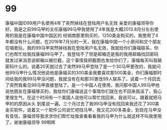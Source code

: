 # 99
康福中国ID99用户名使用4年了突然掉线在登陆用户名无效  亲爱的康福领导你好。我是之前99马甲的主任康福99马甲我使用了4年我是大概2013.8月分左右使用的我是在康福中国中国区的 经销商那里购买的，1250美金购买的，我使用了4年都没有什么问题，在2016年7月分的一天，我在康福中国一个小房间和交个朋友在唱歌玩，我的99马甲突然掉线我在登陆用户名无效，我就给你们康福联系，你们也帮忙给我找康福99马甲了。我登陆不了但是邮箱还是我的我用邮箱找回密码就发过来消息说邮箱以被拦截，这个事情我把截图也发给你们了。康福每天叫我输密码什么的。说着20天就过去了突然99马甲登陆了是一个30马甲更改的，我就问他99马甲什么情况他说他是康福买的300美金我要喜欢那500美金，你们康福那时间给我的我99马甲没问题，我就没有在和那30更改99人联系了。说着一个月回去了突然我看见99马甲直接登陆了。是一个中国人在使用，我问那中国人99马甲他说他朋友在康福够买的，我给你们康福说这个事情你们就在也不回来我话了，我心里很生气，在这个时间有一个美国人说他可以帮忙找回来，我说可以，跟着就把马甲的的原因从头 到尾说一遍。三个月过去了我99马甲没有找回来我还花了300美金买软件。说着又一个软件公司说忙吧找马甲，我又花200多美金，到现在马甲没有音信，康福领导我求求你们帮忙给我查看看看我的马甲为什么就这样不叫我使用了。谢谢康福领导 99啊辉
